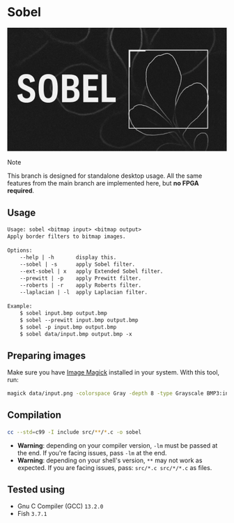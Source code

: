 # Sobel

![Sobels's Banner](./.github/banner.png)

> [!NOTE]
>
> This branch is designed for standalone desktop usage.
> All the same features from the main branch are implemented here,
> but **no FPGA required**.

## Usage

```
Usage: sobel <bitmap input> <bitmap output>
Apply border filters to bitmap images.

Options:
    --help | -h       display this.
    --sobel | -s      apply Sobel filter.
    --ext-sobel | x   apply Extended Sobel filter.
    --prewitt | -p    apply Prewitt filter.
    --roberts | -r    apply Roberts filter.
    --laplacian | -l  apply Laplacian filter.

Example:
    $ sobel input.bmp output.bmp
    $ sobel --prewitt input.bmp output.bmp
    $ sobel -p input.bmp output.bmp
    $ sobel data/input.bmp output.bmp -x

```

## Preparing images

Make sure you have [Image Magick](https://imagemagick.org/) installed in your system.
With this tool, run:

```sh
magick data/input.png -colorspace Gray -depth 8 -type Grayscale BMP3:input.bmp
```

## Compilation

```sh
cc --std=c99 -I include src/**/*.c -o sobel
```

- **Warning**: depending on your compiler version, `-lm` must be passed at the end. If you're facing issues, pass `-lm` at the end.
- **Warning**: depending on your shell's version, `**` may not work as expected. If you are facing issues, pass: `src/*.c src/*/*.c` as files.

## Tested using
- Gnu C Compiler (GCC) `13.2.0`
- Fish `3.7.1`
